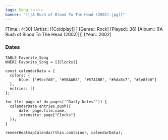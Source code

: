 ```yaml
---
tags: Song ⭐⭐⭐⭐⭐ 
banner: "![[A Rush of Blood To The Head (2002).jpg]]"
---
```

[Time:: 4:30]
[Artist:: [[Coldplay]] ]
[Genre:: Rock]
[Played:: 36]
[Album:: [[A Rush of Blood To The Head (2002)]]]
[Year:: 2002]
### Dates
````dataview
TABLE Favorite_Song
WHERE Favorite_Song = [[Clocks]]
````

  ```dataviewjs
const calendarData = { 
	colors: { 
		blue: ["#9ccfd8", "#5BAAB8", "#57A1BB", "#5da8c7", "#3e8fb0"] 
	}, 
	entries: [] 
}; 

for (let page of dv.pages('"Daily Notes"')) { 
	calendarData.entries.push({ 
		date: page.file.name, 
		intensity: page["Clocks"]
	}); 
} 

renderHeatmapCalendar(this.container, calendarData);
```

